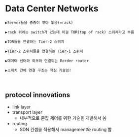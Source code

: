 Data Center Networks
======================
```
▶Server들을 층층이 쌓아 놓음(=rack)

▶rack 위에는 switch가 있는데 이걸 TOR(top of rack) 스위치라고 부름

▶TOR들을 연결하는 Tier-2 스위치

▶Tier-2 스위치들을 연결하는 Tier-1 스위치

▶데이터 센터와 외부와 연결되는 Border router

▶스위치 간에 연결 구조는 핵심 기술임!
```

<br/>

protocol innovations
---------------
* link layer
* transport layer
  - 내부적으로 혼잡 제어를 위한 기술을 개발해서 씀
* routing
  - SDN 컨셉을 적용해서 management와 routing 함